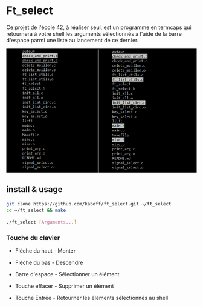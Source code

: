 # Ft_select

Ce projet de l'école 42, à réaliser seul, est un programme en termcaps qui retournera à votre shell les arguments sélectionnés à l'aide de la barre d'espace parmi une liste au lancement de ce dernier.

![alt text](header.png)

## install & usage

~~~sh
git clone https://github.com/kaboff/ft_select.git ~/ft_select
cd ~/ft_select && make
~~~

~~~sh
./ft_select [Arguments...]
~~~

### Touche du clavier

- Flèche du haut - Monter

- Flèche du bas - Descendre

- Barre d'espace - Sélectionner un élément

- Touche effacer - Supprimer un élément

- Touche Entrée - Retourner les éléments sélectionnés au shell
